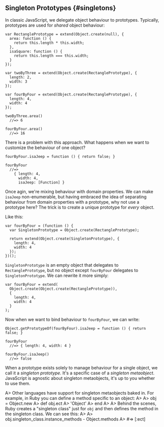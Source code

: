 ## Singleton Prototypes {#singletons}

In classic JavaScript, we delegate object behaviour to prototypes. Typically, prototypes are used for *shared* object behaviour:

    var RectanglePrototype = extend(Object.create(null), {
      area: function () {
        return this.length * this.width;
      },
      isaSquare: function () {
        return this.length === this.width;
      }
    });

    var twoByThree = extend(Object.create(RectanglePrototype), {
      length: 2,
      width: 3
    });

    var fourByFour = extend(Object.create(RectanglePrototype), {
      length: 4,
      width: 4
    });

    twoByThree.area()
      //=> 6

    fourByFour.area()
      //=> 16

There is a problem with this approach. What happens when we want to customize the behaviour of one object?

    fourByFour.isaJeep = function () { return false; }

    fourByFour
      //=>
        { length: 4,
          width: 4,
          isaJeep: [Function] }

Once agin, we're mixing behaviour with domain properties. We can make `isaJeep` non-enumerable, but having embraced the idea of separating behaviour from domain properties with a prototype, why not use a prototype here? The trick is to create a unique prototype for *every* object.

Like this:

    var fourByFour = (function () {
      var SingletonPrototype = Object.create(RectanglePrototype);

      return extend(Object.create(SingletonPrototype), {
        length: 4,
        width: 4
      });
    })();

`SingletonPrototype` is an empty object that delegates to `RectanglePrototype`, but no object except `fourByFour` delegates to `SingletonPrototype`. We can rewrite it more simply:

    var fourByFour = extend(
      Object.create(Object.create(RectanglePrototype)),
      {
        length: 4,
        width: 4
      }
    );

Now when we want to bind behaviour to `fourByFour`, we can write:

    Object.getPrototypeOf(fourByFour).isaJeep = function () { return false; }

    fourByFour
      //=> { length: 4, width: 4 }

    fourByFour.isaJeep()
      //=> false

When a prototype exists solely to manage behaviour for a single object, we call it a *singleton prototype*. It's a specific case of a *singleton metaobject*. JavaScript is agnostic about singleton metaobjects, it's up to you whether to use them.

A> Other languages have support for singleton metaobjects baked in. For example, in Ruby you can define a method specific to an object:
A>
A>     obj = Object.new
A>     def obj.ect
A>       'Object'
A>     end
A>
A> Behind the scenes, Ruby creates a "singleton class" just for `obj` and then defines the method in the singleton class. We can see this:
A>
A>     obj.singleton_class.instance_methods - Object.methods
A>       #=> [:ect]
